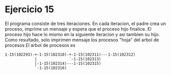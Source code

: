 # Ejercicio 15

El programa consiste de tres iteraciones. En cada iteracion, el padre crea un proceso, imprime un mensaje y espera que el proceso hijo finalice. El proceso hijo hace lo mismo en la siguiente iteracion y asi tambien su hijo. Como resultado, solo imprimen mensaje los procesos "hoja" del arbol de procesos
El arbol de procesos es
```
1-15(102293)-+-1-15(102310)-+-1-15(102311)---1-15(102312)
             |              `-1-15(102313)
             |-1-15(102314)---1-15(102315)
             `-1-15(102316)
```